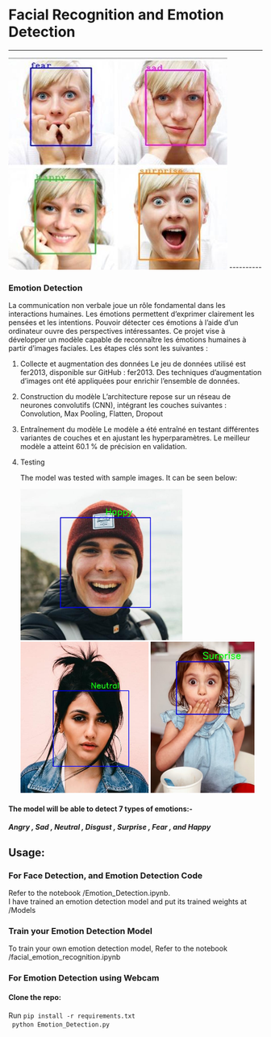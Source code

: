 # Facial Recognition and Emotion Detection
----------
 <img src="./Test_Images/demo.jpeg" alt="index1"/>
----------

### Emotion Detection

La communication non verbale joue un rôle fondamental dans les interactions humaines. Les émotions permettent d’exprimer clairement les pensées et les intentions. Pouvoir détecter ces émotions à l’aide d’un ordinateur ouvre des perspectives intéressantes. Ce projet vise à développer un modèle capable de reconnaître les émotions humaines à partir d’images faciales. Les étapes clés sont les suivantes :

1. Collecte et augmentation des données
Le jeu de données utilisé est fer2013, disponible sur GitHub : fer2013. Des techniques d’augmentation d’images ont été appliquées pour enrichir l’ensemble de données.

2. Construction du modèle
L’architecture repose sur un réseau de neurones convolutifs (CNN), intégrant les couches suivantes : Convolution, Max Pooling, Flatten, Dropout

3. Entraînement du modèle
Le modèle a été entraîné en testant différentes variantes de couches et en ajustant les hyperparamètres. Le meilleur modèle a atteint 60.1 % de précision en validation.

5. Testing

   The model was tested with sample images. It can be seen below:

   <img src="./Test_Images/happy.jpg" alt="index1" height="300px"/>
   <img src="./Test_Images/neutral.jpg" alt="index2" height="300px"/>
    <img src="./Test_Images/suprise.jpg" alt="index3" height="300px"/>

#### The model will be able to detect 7 types of emotions:-
 #####  Angry , Sad ,  Neutral ,  Disgust ,  Surprise ,  Fear  , and   Happy

## Usage:

### For  Face Detection, and Emotion Detection Code

Refer to the notebook /Emotion_Detection.ipynb.<br/>
I have trained an emotion detection model and put its trained weights at /Models

### Train your Emotion Detection Model
To train your own emotion detection model, Refer to the notebook /facial_emotion_recognition.ipynb

### For Emotion Detection  using Webcam 
#### Clone the repo:
Run `pip install -r requirements.txt` <br/>
` python Emotion_Detection.py`


